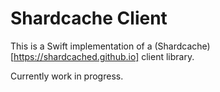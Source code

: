Shardcache Client
=================

This is a Swift implementation of a (Shardcache)[https://shardcached.github.io] client library.

Currently work in progress.
